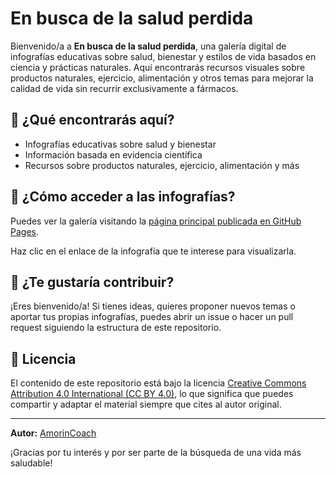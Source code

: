 # En busca de la salud perdida

Bienvenido/a a **En busca de la salud perdida**, una galería digital de infografías educativas sobre salud, bienestar y estilos de vida basados en ciencia y prácticas naturales. Aquí encontrarás recursos visuales sobre productos naturales, ejercicio, alimentación y otros temas para mejorar la calidad de vida sin recurrir exclusivamente a fármacos.

## 🌱 ¿Qué encontrarás aquí?

- Infografías educativas sobre salud y bienestar
- Información basada en evidencia científica
- Recursos sobre productos naturales, ejercicio, alimentación y más

## 📄 ¿Cómo acceder a las infografías?

Puedes ver la galería visitando la [página principal publicada en GitHub Pages](https://amorincoach.github.io/en-busca-de-la-salud-perdida/).

Haz clic en el enlace de la infografía que te interese para visualizarla.

## 🤝 ¿Te gustaría contribuir?

¡Eres bienvenido/a! Si tienes ideas, quieres proponer nuevos temas o aportar tus propias infografías, puedes abrir un issue o hacer un pull request siguiendo la estructura de este repositorio.

## 📝 Licencia

El contenido de este repositorio está bajo la licencia [Creative Commons Attribution 4.0 International (CC BY 4.0)](https://creativecommons.org/licenses/by/4.0/), lo que significa que puedes compartir y adaptar el material siempre que cites al autor original.

---

**Autor:** [AmorinCoach](https://github.com/AmorinCoach)

¡Gracias por tu interés y por ser parte de la búsqueda de una vida más saludable!